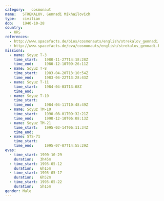 ```yaml
---
category:	cosmonaut
name:	STREKALOV, Gennadi Mikhailovich
type:	civilian
dob:	1940-10-28
country:
  - URS
references:
  - http://www.spacefacts.de/bios/cosmonauts/english/strekalov_gennadi.htm
  - http://www.spacefacts.de/eva/cosmonauts/english/strekalov_gennadi.htm
missions:
  - name: Soyuz T-3
    time_start:   1980-11-27T14:18:28Z
    time_end:     1980-12-10T09:26:11Z
  - name: Soyuz T-8
    time_start:   1983-04-20T13:10:54Z
    time_end:     1983-04-22T13:28:43Z
  - name: Soyuz T-11
    time_start:   1984-04-03T13:08Z
    time_end:     
  - name: Soyuz T-10
    time_start:   
    time_end:     1984-04-11T10:48:49Z
  - name: Soyuz TM-10
    time_start:   1990-08-01T09:32:21Z
    time_end:     1990-12-10T06:08:13Z
  - name: Soyuz TM-21
    time_start:   1995-03-14T06:11:34Z
    time_end:     
  - name: STS-71
    time_start:   
    time_end:     1995-07-07T14:55:29Z
evas:
  - time_start: 1990-10-29
    duration:   3h45m
  - time_start: 1995-05-12
    duration:   6h15m
  - time_start: 1995-05-17
    duration:   6h52m
  - time_start: 1995-05-22
    duration:   5h15m
gender:	Male
---
```

